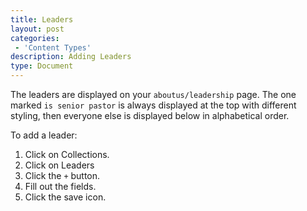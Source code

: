 ```yaml
---
title: Leaders
layout: post
categories: 
 - 'Content Types'
description: Adding Leaders
type: Document
---
```


The leaders are displayed on your `aboutus/leadership` page.  The one marked `is senior pastor` is always displayed at the top with different styling, then everyone else is displayed below in alphabetical order.

To add a leader:

1. Click on Collections.
2. Click on Leaders
3. Click the `+` button.
4. Fill out the fields.
5. Click the save icon.

